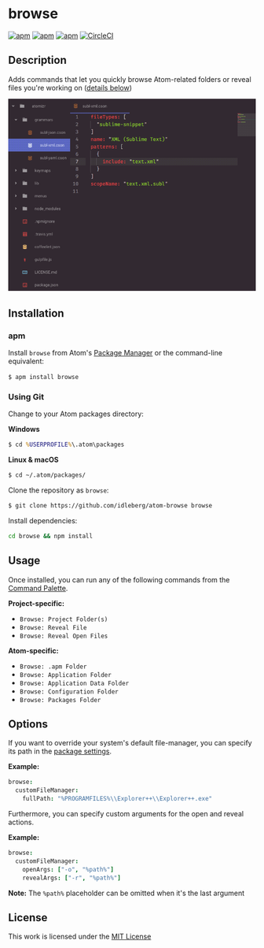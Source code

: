 # browse

[![apm](https://flat.badgen.net/apm/license/browse)](https://atom.io/packages/browse)
[![apm](https://flat.badgen.net/apm/v/browse)](https://atom.io/packages/browse)
[![apm](https://flat.badgen.net/apm/dl/browse)](https://atom.io/packages/browse)
[![CircleCI](https://flat.badgen.net/circleci/github/idleberg/atom-browse)](https://circleci.com/gh/idleberg/atom-browse)

## Description

Adds commands that let you quickly browse Atom-related folders or reveal files you're working on ([details below](#usage))

![Screenshot](https://raw.githubusercontent.com/idleberg/atom-browse/master/screenshot.gif)

## Installation

### apm

Install `browse` from Atom's [Package Manager](http://flight-manual.atom.io/using-atom/sections/atom-packages/) or the command-line equivalent:

`$ apm install browse`

### Using Git

Change to your Atom packages directory:

**Windows**

```cmd
$ cd %USERPROFILE%\.atom\packages
```

**Linux & macOS**

```bash
$ cd ~/.atom/packages/
```

Clone the repository as `browse`:

```bash
$ git clone https://github.com/idleberg/atom-browse browse
```

Install dependencies:

```bash
cd browse && npm install
```

## Usage

Once installed, you can run any of the following commands from the [Command Palette](https://atom.io/docs/latest/getting-started-atom-basics#command-palette).

**Project-specific:**

* `Browse: Project Folder(s)`
* `Browse: Reveal File`
* `Browse: Reveal Open Files`

**Atom-specific:**

* `Browse: .apm Folder`
* `Browse: Application Folder`
* `Browse: Application Data Folder`
* `Browse: Configuration Folder`
* `Browse: Packages Folder`

## Options

If you want to override your system's default file-manager, you can specify its path in the [package settings](https://flight-manual.atom.io/using-atom/sections/atom-packages/#package-settings).

**Example:**

```cson
browse:
  customFileManager:
    fullPath: "%PROGRAMFILES%\\Explorer++\\Explorer++.exe"
```

Furthermore, you can specify custom arguments for the open and reveal actions.

**Example:**

```cson
browse:
  customFileManager:
    openArgs: ["-o", "%path%"]
    revealArgs: ["-r", "%path%"]
```

**Note:** The `%path%` placeholder can be omitted when it's the last argument

## License

This work is licensed under the [MIT License](LICENSE)
